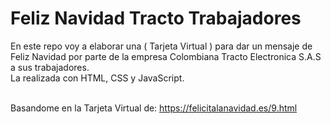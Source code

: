 # Feliz Navidad Tracto Trabajadores
En este repo voy a elaborar una ( Tarjeta Virtual ) para dar un mensaje de Feliz Navidad por parte de la empresa Colombiana Tracto Electronica S.A.S a sus trabajadores.<br> 
La realizada con HTML, CSS y JavaScript.<br> <br>

Basandome en la Tarjeta Virtual de: https://felicitalanavidad.es/9.html

